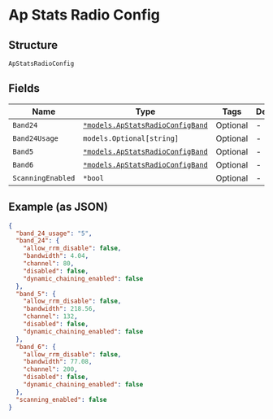 
# Ap Stats Radio Config

## Structure

`ApStatsRadioConfig`

## Fields

| Name | Type | Tags | Description |
|  --- | --- | --- | --- |
| `Band24` | [`*models.ApStatsRadioConfigBand`](../../doc/models/ap-stats-radio-config-band.md) | Optional | - |
| `Band24Usage` | `models.Optional[string]` | Optional | - |
| `Band5` | [`*models.ApStatsRadioConfigBand`](../../doc/models/ap-stats-radio-config-band.md) | Optional | - |
| `Band6` | [`*models.ApStatsRadioConfigBand`](../../doc/models/ap-stats-radio-config-band.md) | Optional | - |
| `ScanningEnabled` | `*bool` | Optional | - |

## Example (as JSON)

```json
{
  "band_24_usage": "5",
  "band_24": {
    "allow_rrm_disable": false,
    "bandwidth": 4.04,
    "channel": 80,
    "disabled": false,
    "dynamic_chaining_enabled": false
  },
  "band_5": {
    "allow_rrm_disable": false,
    "bandwidth": 218.56,
    "channel": 132,
    "disabled": false,
    "dynamic_chaining_enabled": false
  },
  "band_6": {
    "allow_rrm_disable": false,
    "bandwidth": 77.08,
    "channel": 200,
    "disabled": false,
    "dynamic_chaining_enabled": false
  },
  "scanning_enabled": false
}
```

